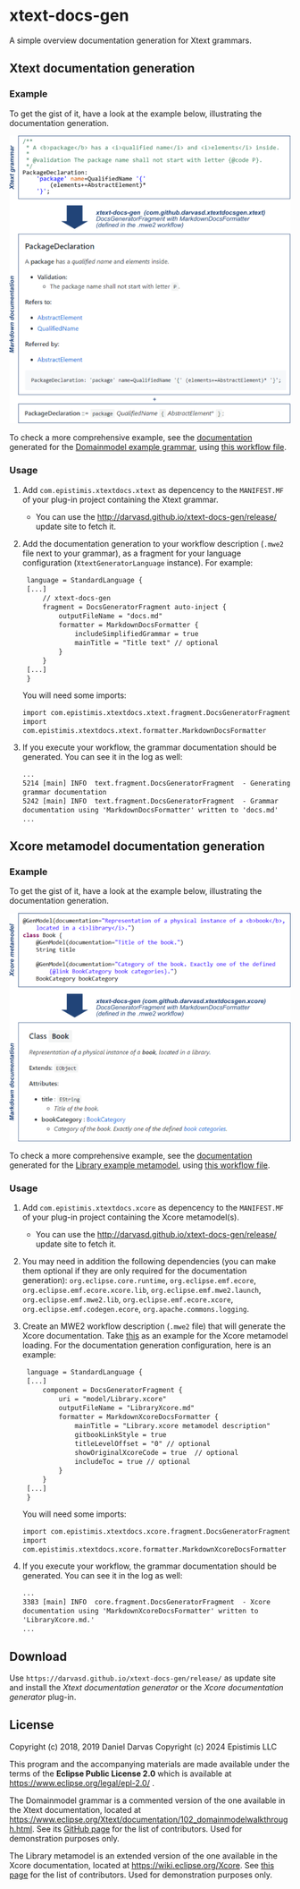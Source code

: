 # xtext-docs-gen
A simple overview documentation generation for Xtext grammars.

## Xtext documentation generation
### Example
To get the gist of it, have a look at the example below, illustrating the documentation generation.

![Documentation generation overview](docs/xtext_small_example.png)

To check a more comprehensive example, see the [documentation](docs/ExampleDomainmodelDocs.md) generated for the [Domainmodel example grammar](examples/org.example.domainmodel/src/org/example/domainmodel/Domainmodel.xtext), using [this workflow file](examples/org.example.domainmodel/src/org/example/domainmodel/GenerateDomainmodel.mwe2).

### Usage
1. Add `com.epistimis.xtextdocs.xtext` as depencency to the `MANIFEST.MF` of your plug-in project containing the Xtext grammar.
   * You can use the http://darvasd.github.io/xtext-docs-gen/release/ update site to fetch it.
1. Add the documentation generation to your workflow description (`.mwe2` file next to your grammar), as a fragment for your language configuration (`XtextGeneratorLanguage` instance). For example:
   ```
	language = StandardLanguage {
	[...]
		// xtext-docs-gen
		fragment = DocsGeneratorFragment auto-inject {
			outputFileName = "docs.md"
			formatter = MarkdownDocsFormatter {
				includeSimplifiedGrammar = true
				mainTitle = "Title text" // optional
			}
		}
	[...]
	}
   ```
   
   You will need some imports:
   ```
   import com.epistimis.xtextdocs.xtext.fragment.DocsGeneratorFragment
   import com.epistimis.xtextdocs.xtext.formatter.MarkdownDocsFormatter
   ```
1. If you execute your workflow, the grammar documentation should be generated. You can see it in the log as well:
   ```
   ...
   5214 [main] INFO  text.fragment.DocsGeneratorFragment  - Generating grammar documentation
   5242 [main] INFO  text.fragment.DocsGeneratorFragment  - Grammar documentation using 'MarkdownDocsFormatter' written to 'docs.md' 
   ...
   ```
 
## Xcore metamodel documentation generation
### Example
To get the gist of it, have a look at the example below, illustrating the documentation generation.

![Documentation generation overview](docs/xcore_small_example.png)

To check a more comprehensive example, see the [documentation](docs/ExampleXcoreDocs.md) generated for the [Library example metamodel](examples/org.example.xcore/model/Library.xcore), using [this workflow file](examples/org.example.xcore/src/org/example/xcore/library/GenerateXcoreDocs.mwe2).

### Usage
1. Add `com.epistimis.xtextdocs.xcore` as depencency to the `MANIFEST.MF` of your plug-in project containing the Xcore metamodel(s).
   * You can use the http://darvasd.github.io/xtext-docs-gen/release/ update site to fetch it.
1. You may need in addition the following dependencies (you can make them optional if they are only required for the documentation generation): `org.eclipse.core.runtime`, `org.eclipse.emf.ecore`, `org.eclipse.emf.ecore.xcore.lib`, `org.eclipse.emf.mwe2.launch`, `org.eclipse.emf.mwe2.lib`,  `org.eclipse.emf.ecore.xcore`, `org.eclipse.emf.codegen.ecore`, `org.apache.commons.logging`.
1. Create an MWE2 workflow description (`.mwe2` file) that will generate the Xcore documentation. Take [this](https://github.com/darvasd/xtext-docs-gen/tree/master/examples/org.example.xcore/src/org/example/xcore/library/GenerateXcoreDocs.mwe2) as an example for the Xcore metamodel loading. For the documentation generation configuration, here is an example:
   ```
	language = StandardLanguage {
	[...]
		component = DocsGeneratorFragment {
			uri = "model/Library.xcore"
			outputFileName = "LibraryXcore.md"
			formatter = MarkdownXcoreDocsFormatter {
				mainTitle = "Library.xcore metamodel description"
				gitbookLinkStyle = true
				titleLevelOffset = "0" // optional
				showOriginalXcoreCode = true  // optional
				includeToc = true // optional
			}
		}
	[...]
	}
   ```
   
   You will need some imports:
   ```
   import com.epistimis.xtextdocs.xcore.fragment.DocsGeneratorFragment
   import com.epistimis.xtextdocs.xcore.formatter.MarkdownXcoreDocsFormatter
   ```
1. If you execute your workflow, the grammar documentation should be generated. You can see it in the log as well:
   ```
   ...
   3383 [main] INFO  core.fragment.DocsGeneratorFragment  - Xcore documentation using 'MarkdownXcoreDocsFormatter' written to 'LibraryXcore.md.' 
   ...
   ``` 
   
  
## Download

Use `https://darvasd.github.io/xtext-docs-gen/release/` as update site and install the _Xtext documentation generator_ or the _Xcore documentation generator_ plug-in.

## License

Copyright (c) 2018, 2019 Daniel Darvas
Copyright (c) 2024 Epistimis LLC

This program and the accompanying materials are made available under the terms of the **Eclipse Public License 2.0** which is available at https://www.eclipse.org/legal/epl-2.0/ .

The Domainmodel grammar is a commented version of the one available in the Xtext documentation, located at  https://www.eclipse.org/Xtext/documentation/102_domainmodelwalkthrough.html. See its [GitHub page](https://github.com/eclipse/xtext/edit/website-published/xtext-website/documentation/102_domainmodelwalkthrough.md) for the list of contributors. Used for demonstration purposes only.

The Library metamodel is an extended version of the one available in the Xcore documentation, located at  https://wiki.eclipse.org/Xcore. See [this page](https://wiki.eclipse.org/index.php?title=Xcore&action=credits) for the list of contributors. Used for demonstration purposes only. 
